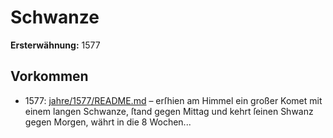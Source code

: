 # Schwanze

**Ersterwähnung:** 1577

## Vorkommen
- 1577: [jahre/1577/README.md](../jahre/1577/README.md) – erſhien am Himmel ein
großer Komet mit einem langen Schwanze, ſtand gegen
Mittag und kehrt ſeinen Shwanz gegen Morgen, währt
in die 8 Wochen...
